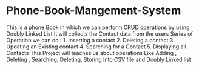 # Phone-Book-Mangement-System
This is a phone Book in which we can perform CRUD operations by using Doubly Linked List
 It will collects the Contact data from the users
 Series of Operation we can do : 
             1. Inserting a contact 
             2. Deleting a contact 
             3. Updating an Existing contact
             4. Searching for a Contact 
             5. Displaying all Contacts 
This Project will teaches us about operations Like Adding ,  Deleting , Searching, Deleting, Storing Into CSV file and  Doubly Linked list


